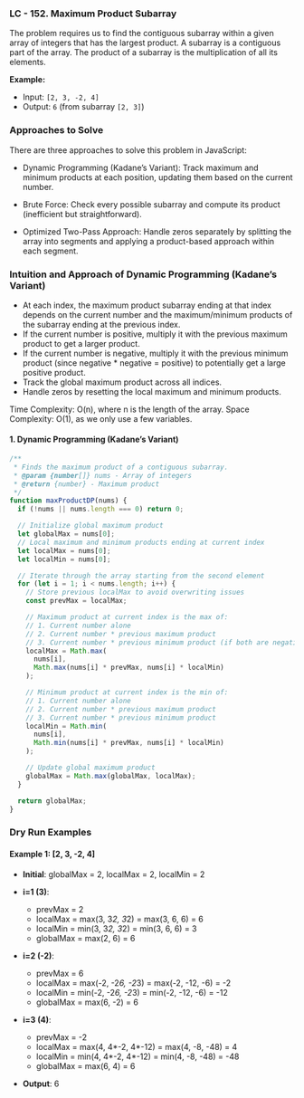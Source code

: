 ### **LC - 152. Maximum Product Subarray**

The problem requires us to find the contiguous subarray within a given array of integers that has the largest product. A subarray is a contiguous part of the array. The product of a subarray is the multiplication of all its elements.

**Example:**

- Input: `[2, 3, -2, 4]`
- Output: `6` (from subarray `[2, 3]`)

### **Approaches to Solve**

There are three approaches to solve this problem in JavaScript:

- Dynamic Programming (Kadane’s Variant): Track maximum and minimum products at each position, updating them based on the current number.

- Brute Force: Check every possible subarray and compute its product (inefficient but straightforward).

- Optimized Two-Pass Approach: Handle zeros separately by splitting the array into segments and applying a product-based approach within each segment.

### **Intuition and Approach of Dynamic Programming (Kadane’s Variant)**

- At each index, the maximum product subarray ending at that index depends on the current number and the maximum/minimum products of the subarray ending at the previous index.
- If the current number is positive, multiply it with the previous maximum product to get a larger product.
- If the current number is negative, multiply it with the previous minimum product (since negative \* negative = positive) to potentially get a large positive product.
- Track the global maximum product across all indices.
- Handle zeros by resetting the local maximum and minimum products.

Time Complexity: O(n), where n is the length of the array.
Space Complexity: O(1), as we only use a few variables.

#### 1. Dynamic Programming (Kadane’s Variant)

```javascript
/**
 * Finds the maximum product of a contiguous subarray.
 * @param {number[]} nums - Array of integers
 * @return {number} - Maximum product
 */
function maxProductDP(nums) {
  if (!nums || nums.length === 0) return 0;

  // Initialize global maximum product
  let globalMax = nums[0];
  // Local maximum and minimum products ending at current index
  let localMax = nums[0];
  let localMin = nums[0];

  // Iterate through the array starting from the second element
  for (let i = 1; i < nums.length; i++) {
    // Store previous localMax to avoid overwriting issues
    const prevMax = localMax;

    // Maximum product at current index is the max of:
    // 1. Current number alone
    // 2. Current number * previous maximum product
    // 3. Current number * previous minimum product (if both are negative)
    localMax = Math.max(
      nums[i],
      Math.max(nums[i] * prevMax, nums[i] * localMin)
    );

    // Minimum product at current index is the min of:
    // 1. Current number alone
    // 2. Current number * previous maximum product
    // 3. Current number * previous minimum product
    localMin = Math.min(
      nums[i],
      Math.min(nums[i] * prevMax, nums[i] * localMin)
    );

    // Update global maximum product
    globalMax = Math.max(globalMax, localMax);
  }

  return globalMax;
}
```

### **Dry Run Examples**

#### **Example 1: [2, 3, -2, 4]**

- **Initial**: globalMax = 2, localMax = 2, localMin = 2
- **i=1 (3)**:

  - prevMax = 2
  - localMax = max(3, 3*2, 3*2) = max(3, 6, 6) = 6
  - localMin = min(3, 3*2, 3*2) = min(3, 6, 6) = 3
  - globalMax = max(2, 6) = 6

- **i=2 (-2)**:

  - prevMax = 6
  - localMax = max(-2, -2*6, -2*3) = max(-2, -12, -6) = -2
  - localMin = min(-2, -2*6, -2*3) = min(-2, -12, -6) = -12
  - globalMax = max(6, -2) = 6

- **i=3 (4)**:

  - prevMax = -2
  - localMax = max(4, 4*-2, 4*-12) = max(4, -8, -48) = 4
  - localMin = min(4, 4*-2, 4*-12) = min(4, -8, -48) = -48
  - globalMax = max(6, 4) = 6

- **Output**: 6
